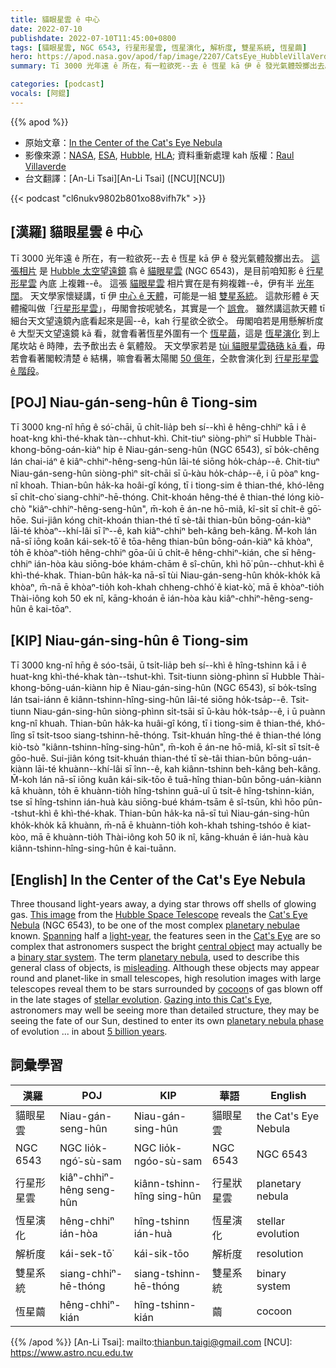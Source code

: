 ```yaml
---
title: 貓眼星雲 ê 中心
date: 2022-07-10
publishdate: 2022-07-10T11:45:00+0800
tags: [貓眼星雲, NGC 6543, 行星形星雲, 恆星演化, 解析度, 雙星系統, 恆星繭]
hero: https://apod.nasa.gov/apod/fap/image/2207/CatsEye_HubbleVillaVerde_960.jpg
summary: Tī 3000 光年遠 ê 所在，有一粒欲死--去 ê 恆星 kā 伊 ê 發光氣體殼擲出去。

categories: [podcast]
vocals: [阿錕]
---
```


{{% apod %}}

- 原始文章：[In the Center of the Cat's Eye Nebula](https://apod.nasa.gov/apod/ap220710.html)
- 影像來源：[NASA](https://www.nasa.gov), [ESA](http://www.esa.int/), [Hubble](https://www.nasa.gov/mission_pages/hubble/story/index.html), [HLA](https://hla.stsci.edu/); 資料重新處理 kah 版權：[Raul Villaverde](https://www.flickr.com/photos/113243238@N08/)
- 台文翻譯：[An-Li Tsai][An-Li Tsai] ([NCU][NCU])

{{< podcast "cl6nukv9802b801xo88vifh7k" >}}

## [漢羅] 貓眼星雲 ê 中心
Tī 3000 光年遠 ê 所在，有一粒欲死--去 ê 恆星 kā 伊 ê 發光氣體殼擲出去。
[這張相片][This image] 是 [Hubble 太空望遠鏡][Hubble Space Telescope] 翕 ê [貓眼星雲][Cat's Eye Nebula] (NGC 6543)，是目前咱知影 ê [行星形星雲][planetary nebulae] 內底 上複雜--ê。
這張 [貓眼星雲][Cat's Eye t] 相片實在是有夠複雜--ê，伊有半 [光年][light-year] [闊][Spanning]。
天文學家懷疑講，tī 伊 [中心 ê 天體][central object]，可能是一組 [雙星系統][binary star system]。
這款形體 ê 天體攏叫做「[行星形星雲][planetary nebula]」，毋閣會按呢號名，其實是一个 [誤會][misleading]。
雖然講這款天體 tī 細台天文望遠鏡內底看起來是圓--ê，kah 行星欲仝欲仝。
毋閣咱若是用懸解析度 ê 大型天文望遠鏡 kā 看，就會看著恆星外圍有一个 [恆星繭][cocoon]，這是 [恆星演化][stellar evolution] 到上尾坎站 ê 時陣，去予歕出去 ê 氣體殼。
天文學家若是 [tùi 貓眼星雲硞硞 kā 看][Gazing into this Cat's Eye]，毋若會看著閣較清楚 ê 結構，嘛會看著太陽閣 [50 億年][5 billion years]，仝款會演化到 [行星形星雲 ê 階段][planetary nebula phase]。


## [POJ] Niau-gán-seng-hûn ê Tiong-sim
Tī 3000 kng-nî hn̄g ê só͘-chāi, ū chi̍t-lia̍p beh sí--khì ê hêng-chhiⁿ kā i ê hoat-kng khì-thé-khak tàn--chhut-khì.
Chit-tiuⁿ siòng-phìⁿ sī Hubble Thài-khong-bōng-oán-kiàⁿ hip ê Niau-gán-seng-hûn (NGC 6543), sī bo̍k-chêng lán chai-iáⁿ ê kiâⁿ-chhiⁿ-hêng-seng-hûn lāi-té siōng ho̍k-cha̍p--ê.
Chit-tiuⁿ Niau-gán-seng-hûn siòng-phìⁿ si̍t-chāi sī ū-kàu ho̍k-cha̍p--ê, i ū pòaⁿ kng-nî khoah.
Thian-bûn ha̍k-ka hoâi-gî kóng, tī i tiong-sim ê thian-thé, khó-lêng sī chi̍t-cho͘ siang-chhiⁿ-hē-thóng.
Chit-khoán hêng-thé ê thian-thé lóng kiò-chò "kiâⁿ-chhiⁿ-hêng-seng-hûn", m̄-koh ē án-ne hō-miâ, kî-si̍t sī chi̍t-ê gō͘-hōe.
Sui-jiân kóng chit-khoán thian-thé tī sè-tâi thian-bûn bōng-oán-kiàⁿ lāi-té khòaⁿ--khí-lâi sī îⁿ--ê, kah kiâⁿ-chhiⁿ beh-kâng beh-kâng.
M̄-koh lán nā-sī iōng koân kái-sek-tō͘ ê tōa-hêng thian-bûn bōng-oán-kiàⁿ kā khòaⁿ, to̍h ē khòaⁿ-tio̍h hêng-chhiⁿ gōa-ûi ū chi̍t-ê hêng-chhiⁿ-kián, che sī hêng-chhiⁿ ián-hòa kàu siōng-bóe khám-chām ê sî-chūn, khì hō͘ pûn--chhut-khì ê khì-thé-khak.
Thian-bûn ha̍k-ka nā-sī tùi Niau-gán-seng-hûn kho̍k-kho̍k kā khòaⁿ, m̄-nā ē khòaⁿ-tio̍h koh-khah chheng-chhó͘ ê kiat-kò͘, mā ē khòaⁿ-tio̍h Thài-iông koh 50 ek nî, kāng-khoán ē ián-hòa kàu kiâⁿ-chhiⁿ-hêng-seng-hûn ê kai-tōaⁿ.

## [KIP] Niau-gán-sing-hûn ê Tiong-sim
Tī 3000 kng-nî hn̄g ê sóo-tsāi, ū tsi̍t-lia̍p beh sí--khì ê hîng-tshinn kā i ê huat-kng khì-thé-khak tàn--tshut-khì.
Tsit-tiunn siòng-phìnn sī Hubble Thài-khong-bōng-uán-kiànn hip ê Niau-gán-sing-hûn (NGC 6543), sī bo̍k-tsîng lán tsai-iánn ê kiânn-tshinn-hîng-sing-hûn lāi-té siōng ho̍k-tsa̍p--ê.
Tsit-tiunn Niau-gán-sing-hûn siòng-phìnn si̍t-tsāi sī ū-kàu ho̍k-tsa̍p--ê, i ū puànn kng-nî khuah.
Thian-bûn ha̍k-ka huâi-gî kóng, tī i tiong-sim ê thian-thé, khó-lîng sī tsi̍t-tsoo siang-tshinn-hē-thóng.
Tsit-khuán hîng-thé ê thian-thé lóng kiò-tsò "kiânn-tshinn-hîng-sing-hûn", m̄-koh ē án-ne hō-miâ, kî-si̍t sī tsi̍t-ê gōo-huē.
Sui-jiân kóng tsit-khuán thian-thé tī sè-tâi thian-bûn bōng-uán-kiànn lāi-té khuànn--khí-lâi sī înn--ê, kah kiânn-tshinn beh-kâng beh-kâng.
M̄-koh lán nā-sī iōng kuân kái-sik-tōo ê tuā-hîng thian-bûn bōng-uán-kiànn kā khuànn, to̍h ē khuànn-tio̍h hîng-tshinn guā-uî ū tsi̍t-ê hîng-tshinn-kián, tse sī hîng-tshinn ián-huà kàu siōng-bué khám-tsām ê sî-tsūn, khì hōo pûn--tshut-khì ê khì-thé-khak.
Thian-bûn ha̍k-ka nā-sī tuì Niau-gán-sing-hûn kho̍k-kho̍k kā khuànn, m̄-nā ē khuànn-tio̍h koh-khah tshing-tshóo ê kiat-kòo, mā ē khuànn-tio̍h Thài-iông koh 50 ik nî, kāng-khuán ē ián-huà kàu kiânn-tshinn-hîng-sing-hûn ê kai-tuānn.

## [English] In the Center of the Cat's Eye Nebula
Three thousand light-years away, a dying star throws off shells of glowing gas.
[This image][This image] from the [Hubble Space Telescope][Hubble Space Telescope] reveals the [Cat's Eye Nebula][Cat's Eye Nebula] (NGC 6543), to be one of the most complex [planetary nebulae][planetary nebulae] known.
[Spanning][Spanning] half a [light-year][light-year], the features seen in the [Cat's Eye][Cat's Eye e] are so complex that astronomers suspect the bright [central object][central object] may actually be a [binary star system][binary star system].
The term [planetary nebula][planetary nebula], used to describe this general class of objects, is [misleading][misleading].
Although these objects may appear round and planet-like in small telescopes, high resolution images with large telescopes reveal them to be stars surrounded by [cocoon][cocoon]s of gas blown off in the late stages of [stellar evolution][stellar evolution].
[Gazing into this Cat's Eye][Gazing into this Cat's Eye], astronomers may well be seeing more than detailed structure, they may be seeing the fate of our Sun, destined to enter its own [planetary nebula phase][planetary nebula phase] of evolution ... in about [5 billion years][5 billion years].

## 詞彙學習

|漢羅|POJ|KIP|華語|English|
|-|-|-|-|-|
|貓眼星雲|Niau-gán-seng-hûn|Niau-gán-sing-hûn|貓眼星雲|the Cat's Eye Nebula|
|NGC 6543|NGC lio̍k-ngó͘-sù-sam|NGC lio̍k-ngóo-sù-sam|NGC 6543|NGC 6543|
|行星形星雲|kiâⁿ-chhiⁿ-hêng seng-hûn|kiânn-tshinn-hîng sing-hûn|行星狀星雲|planetary nebula|
|恆星演化|hêng-chhiⁿ ián-hòa|hîng-tshinn ián-huà|恆星演化|stellar evolution|
|解析度|kái-sek-tō͘|kái-sik-tōo|解析度|resolution|
|雙星系統|siang-chhiⁿ-hē-thóng|siang-tshinn-hē-thóng|雙星系統|binary system|
|恆星繭|hêng-chhiⁿ-kián|hîng-tshinn-kián|繭|cocoon|

{{% /apod %}}
[An-Li Tsai]: mailto:thianbun.taigi@gmail.com
[NCU]: https://www.astro.ncu.edu.tw

[copyright]: https://apod.nasa.gov/apod/fap/lib/about_apod.html#srapply

[This image]:https://www.flickr.com/photos/113243238@N08/32197452446/
[Hubble Space Telescope]:https://apod.nasa.gov/apod/ap090525.html
[Cat's Eye Nebula]:https://en.wikipedia.org/wiki/Cat%27s_Eye_Nebula
[planetary nebulae]:https://en.wikipedia.org/wiki/Planetary_nebula
[Spanning]:https://apod.nasa.gov/apod/ap990916.html
[light-year]:https://spaceplace.nasa.gov/light-year/en/
[Cat's Eye e]:https://apod.nasa.gov/apod/ap211107.html
[Cat's Eye t]:https://apod.tw/daily/20211107/
[central object]:http://www.youtube.com/watch?v=tw0VJ1K93PM
[binary star system]:https://apod.nasa.gov/apod/ap970219.html
[planetary nebula]:https://www.nasa.gov/mission_pages/chandra/multimedia/planetary_nebula.html
[misleading]:https://chert-poberi.ru/wp-content/uploads/2016/proga/222/sasha-19october1619394239.jpg
[cocoon]:https://apod.nasa.gov/apod/ap100221.html
[stellar evolution]:https://science.nasa.gov/astrophysics/focus-areas/how-do-stars-form-and-evolve
[Gazing into this Cat's Eye]:https://apod.nasa.gov/apod/ap031101.html
[planetary nebula phase]:https://astronomy.swin.edu.au/cosmos/p/Planetary+Nebulae
[5 billion years]:https://en.wikipedia.org/wiki/Timeline_of_the_far_future#Future_of_the_Earth.2C_the_Solar_System_and_the_Universe
